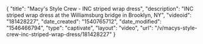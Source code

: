 {
    "title": "Macy's Style Crew - INC striped wrap dress",
    "description": "INC striped wrap dress at the Williamsburg bridge in Brooklyn, NY",
    "videoid": "181428227",
    "date_created": "1540765712",
    "date_modified": "1546466794",
    "type": "captivate",
    "layout": "video",
    "url": "\/v\/macys-style-crew-inc-striped-wrap-dress\/181428227"
}